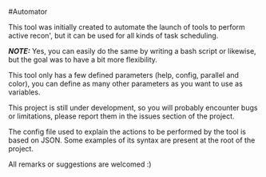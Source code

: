 #Automator

This tool was initially created to automate the launch of tools to perform active recon', but it can be used for all kinds of task scheduling.


**_NOTE:_**  Yes, you can easily do the same by writing a bash script or likewise, but the goal was to have a bit more flexibility.


This tool only has a few defined parameters (help, config, parallel and color), you can define as many other parameters as you want to use as variables.

This project is still under development, so you will probably encounter bugs or limitations, please report them in the issues section of the project.

The config file used to explain the actions to be performed by the tool is based on JSON. Some examples of its syntax are present at the root of the project.

All remarks or suggestions are welcomed :)

